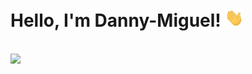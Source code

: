 # Hello, I'm Danny-Miguel! <img src="https://raw.githubusercontent.com/chetachiezikeuzor/chetachiezikeuzor/main/wave.gif" width="30px">

<div align="justify">
  <p align="left">
    <samp>
      <br>
        <image src="https://readme-typing-svg.demolab.com?font=Fira+code&pause=500&color=89B4FA&center=true&vCenter=true&width=650&height=80&lines=Up+and+coming+software+developer;Linux+enthusiast;Interested+in+machine+learning+%26+coding+in+general">
      <br>
      <b>
      </b>
    </samp>
  </p>
</div>

